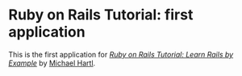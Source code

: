 # Ruby on Rails Tutorial: first application

This is the first application for
[*Ruby on Rails Tutorial: Learn Rails by Example*](http://railstutorial.org/)
by [Michael Hartl](http://michaelheartl.com/).
